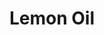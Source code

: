 ---
name: Lemon Oil
title: Lemon Oil
details:
  - detail:
      key: Brand
      value: Natural Aroma
  - detail:
      key: CAS Number
      value: 8008-56-8
  - detail:
      key: Optical Rotation
      value: 65 deg C to 75 deg C
  - detail:
      key: Refractive Index
      value: 1.445 to 1.499 (at 20 deg C)
  - detail:
      key: Shelf Life
      value: 12 month(s) ,or longer if stored in Cool, dry place in Tightly, protected from heat & light.
  - detail:
      key: Boiling Point
      value: 176 deg C
  - detail:
      key: Solubility
      value: Slightly soluble in water
  - detail:
      key: Specific Gravity
      value: 0.825 to 0.895 (at 20 deg C)
  - detail:
      key: Flash Point
      value: 45 deg C
  - detail:
      key: Color
      value: Pale yellow with greenish tint with strong, clear, citrus odour.
  - detail:
      key: Fema No
      value: 2625
  - detail:
      key: Einecs No
      value: 84929-31-7
  - detail:
      key: Latin
      value: Citrus Limonium
  - detail:
      key: Packaging Size
      value: 5, 25, 200 Kg
  - detail:
      key: Packaging Type
      value: Can, Barrel
  - detail:
      key: Physical State
      value: Liquid
showOnHome: false
thumbnail: https://5.imimg.com/data5/SELLER/Default/2021/12/TG/QB/SX/3823480/lemon-oil-500x500.jpg
productImages:
  - https://ucarecdn.com/8213c725-21d0-4ac0-ad5e-c1975c20032b/
category: reconstituted oils
---